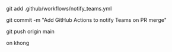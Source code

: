 git add .github/workflows/notify_teams.yml

git commit -m "Add GitHub Actions to notify Teams on PR merge"

git push origin main

on khong
